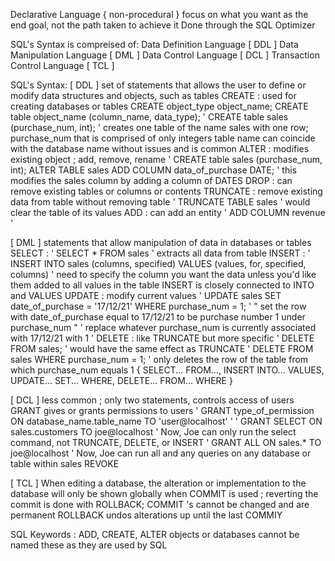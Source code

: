 Declarative Language { non-procedural }
	focus on what you want as the end goal, not the path taken to achieve it
		Done through the SQL Optimizer

SQL's Syntax is compreised of:
	Data Definition Language [ DDL ]
	Data Manipulation Language [ DML ]
	Data Control Language [ DCL ]
	Transaction Control Language [ TCL ]

SQL's Syntax:
[ DDL ] set of statements that allows the user to define or modify data structures and objects, such as tables
	CREATE : used for creating databases or tables 
		CREATE object_type object_name;
		CREATE table object_name (column_name, data_type);
			' CREATE table sales (purchase_num, int); ' creates one table of the name sales with one row; purchase_num that is comprised of only integers
			table name can coincide with the database name without issues and is common
	ALTER : modifies existing object ; add, remove, rename
		' CREATE table sales (purchase_num, int); 
		ALTER TABLE sales
		ADD COLUMN data_of_purchase DATE; '
			this modifies the sales column by adding a column of DATES
	DROP : can remove existing tables or columns or contents
	TRUNCATE : remove existing data from table without removing table
		' TRUNCATE TABLE sales ' would clear the table of its values
	ADD : can add an entity
		' ADD COLUMN revenue '

[ DML ] statements that allow manipulation of data in databases or tables
	SELECT :
		' SELECT * FROM sales ' extracts all data from table
	INSERT :
		' INSERT INTO sales (columns, specified) VALUES (values, for, specified, columns) '
			need to specify the column you want the data unless you'd like them added to all values in the table
		INSERT is closely connected to INTO and VALUES
	UPDATE : modify current values
		' UPDATE sales 
			SET date_of_purchase = '17/12/21' WHERE purchase_num = 1; '
				" set the row with date_of_purchase equal to 17/12/21 to be purchase number 1 under purchase_num "
					' replace whatever purchase_num is currently associated with 17/12/21 with 1 '
	DELETE : like TRUNCATE but more specific
		' DELETE FROM sales; ' would have the same effect as TRUNCATE
		' DELETE FROM sales
			WHERE purchase_num = 1; ' only deletes the row of the table from which purchase_num equals 1
	{ SELECT... FROM..., INSERT INTO... VALUES, UPDATE... SET... WHERE, DELETE... FROM... WHERE }

[ DCL ] less common ; only two statements, controls access of users
	GRANT gives or grants permissions to users
		' GRANT type_of_permission ON database_name.table_name TO 'user@localhost' '
			' GRANT SELECT ON  sales.customers TO joe@localhost '
				Now, Joe can only run the select command, not TRUNCATE, DELETE, or INSERT
			' GRANT ALL ON  sales.* TO joe@localhost '
				Now, Joe can run all and any queries on any database or table within sales
	REVOKE

[ TCL ] 
	When editing a database, the alteration or implementation to the database will only be shown globally when COMMIT is used ; reverting the commit is done with ROLLBACK;
		COMMIT 's cannot be changed and are permanent 
		ROLLBACK undos alterations up until the last COMMIY 

SQL Keywords : ADD, CREATE, ALTER
	objects or databases cannot be named these as they are used by SQL
	